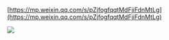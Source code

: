 [https://mp.weixin.qq.com/s/pZjfogfqqtMdFjiFdnMtLg](https://mp.weixin.qq.com/s/pZjfogfqqtMdFjiFdnMtLg)

![](https://mmbiz.qpic.cn/mmbiz_gif/eQPyBffYbucDDhbXgfTTWqBWQNKVBpf9hpSzTCxNEgb7MwMdm4KqtjZua2fE9tZUey62kyST1AibiageWn8uQJWA/640?wx_fmt=gif&wxfrom=5&wx_lazy=1)

